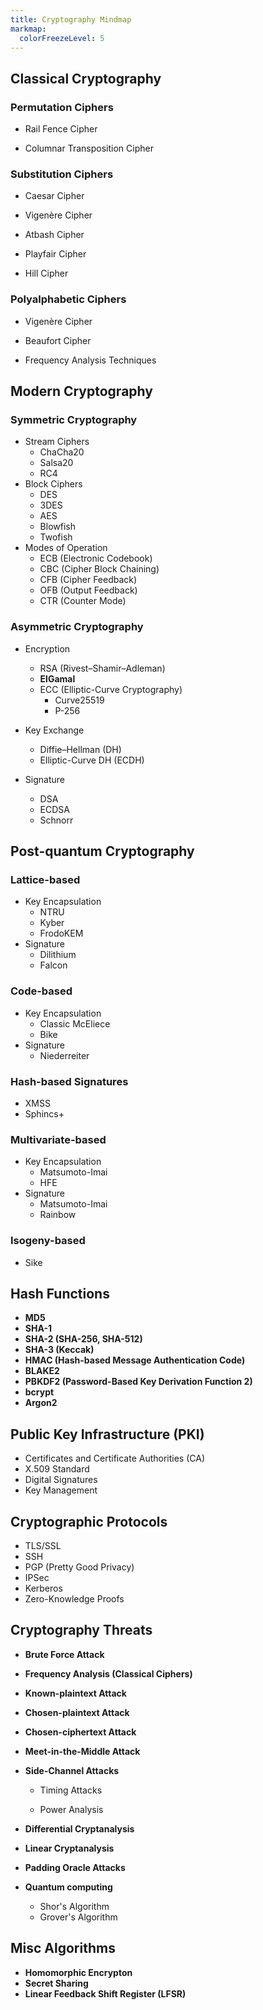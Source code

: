 ```yaml
---
title: Cryptography Mindmap
markmap:
  colorFreezeLevel: 5
---
```


## Classical Cryptography

### <span title="Rearranges the letters or groups of letters in a message without changing them">**Permutation Ciphers**</span>   
  
  - <span title="Arranges text in a zigzag pattern on multiple lines and then reads it row by row.">Rail Fence Cipher</span>   
  
  - <span title="Writes the message in rows and reads it in columns according to a keyword.">Columnar Transposition Cipher</span>
  
### <span title="Replaces each letter in the plaintext with another letter, often according to a fixed system">**Substitution Ciphers**</span>   
  
  - <span title="Shifts each letter by a fixed number in the alphabet">Caesar Cipher</span> 

  - <span title="Uses a keyword to determine shifts for each letter, making it harder to break.">Vigenère Cipher</span>

  - <span title="Reverses the alphabet (A = Z, B = Y, etc.).">Atbash Cipher</span>
  
  - <span title="Uses a 5x5 grid of letters and digraphs to encrypt.">Playfair Cipher</span>

  - <span title="Encrypts letters in blocks using matrix multiplication with a key matrix.">Hill Cipher</span>
  
### <span title="A type of substitution cipher that uses multiple substitution alphabets to encrypt the message. It changes the substitution system at different points in the text, making it more resistant to frequency analysis">**Polyalphabetic Ciphers**</span>    

  - <span title="Uses a keyword to determine shifts for each letter, applying a different substitution alphabet at each position">Vigenère Cipher</span>
  - <span title="Similar to the Vigenère Cipher but uses subtraction in place of addition during encryption.">Beaufort Cipher</span>
  
  - <span title="A method used to crack substitution ciphers by analyzing how frequently certain letters appear in the ciphertext and comparing these frequencies to typical letter distributions in the language. For example, in English, E is the most common letter. If the most frequent letter in the ciphertext is Q, it might correspond to E in the plaintext.">Frequency Analysis Techniques</span>  


## Modern Cryptography

###  <span title="Algorithms that use the same cryptographic keys for both the encryption of plaintext and the decryption of ciphertext.">**Symmetric Cryptography**</span> 
 
  - <span title="Encrypts data one bit or byte at a time.">Stream Ciphers</span> 
    - ChaCha20
    - Salsa20
    - RC4
  - <span title="Encrypts data in fixed-size blocks (e.g., 64 or 128 bits).">Block Ciphers</span> 
    - DES
    - 3DES
    - AES
    - Blowfish
    - Twofish
  - <span title="Techniques to securely encrypt large amounts of data">Modes of Operation</span> 
    - ECB (Electronic Codebook)
    - CBC (Cipher Block Chaining)
    - CFB (Cipher Feedback)
    - OFB (Output Feedback)
    - CTR (Counter Mode)

### <span title="Cryptographic algorithms that use a pair of related keys (one public key and one private key).">**Asymmetric Cryptography**</span> 
 
  - <span title=" process that uses public key to encrypt and related private key to decrypt a message">Encryption</span> 
    - <span title="Relies on the difficulty of factoring large numbers">RSA (Rivest–Shamir–Adleman)</span> 
    - **ElGamal**
    - <span title="It's based on algebraic structures of elliptic curves over finite fields">ECC (Elliptic-Curve Cryptography)</span> 
      - Curve25519
      - P-256

  - <span title="Use for secure key exchange over an insecure channel">Key Exchange</span> 
    - Diffie–Hellman (DH)
    - Elliptic-Curve DH (ECDH)

  - <span title="Verify the authenticity of digital messages or documents">Signature</span>
    - DSA
    - ECDSA
    - Schnorr 


## Post-quantum Cryptography

### **Lattice-based**
  - Key Encapsulation
    - NTRU
    - Kyber
    - FrodoKEM
  - Signature
    - Dilithium
    - Falcon
### <span title="PQC cryptosystems whose security depends, in part or entirely, on the difficulty of decoding a linear error-correcting code"> **Code-based** </span> 

  - Key Encapsulation
    - Classic McEliece
    - Bike
  - Signature
    - Niederreiter

###  <span title="PQC Signature algorithms whose security is mathematically based on the security of a selected hash function">**Hash-based Signatures**</span> 
  - XMSS
  - Sphincs+

### <span title="PQC cryptographic primitives based on multivariate polynomials over a finite field F">**Multivariate-based** </span> 

  - Key Encapsulation
    - Matsumoto-Imai
    - HFE
  - Signature
    - Matsumoto-Imai
    - Rainbow

###  <span title="It utilizes a rational map between elliptic curves (isogenies) to provide post-quantum secure cryptographic primitives">**Isogeny-based**</span> 
  
  - Sike


##  <span title="They Can be used to map data of arbitrary size to fixed-size values">Hash Functions</span>
  - **MD5**
  - **SHA-1**
  - **SHA-2 (SHA-256, SHA-512)**
  - **SHA-3 (Keccak)**
  - **HMAC (Hash-based Message Authentication Code)**
  - **BLAKE2**
  - **PBKDF2 (Password-Based Key Derivation Function 2)**
  - **bcrypt**
  - **Argon2**

## Public Key Infrastructure (PKI)
  - Certificates and Certificate Authorities (CA)
  - X.509 Standard
  - Digital Signatures
  - Key Management


## Cryptographic Protocols
  - TLS/SSL
  - SSH
  - PGP (Pretty Good Privacy)
  - IPSec
  - Kerberos
  - Zero-Knowledge Proofs

## Cryptography Threats
  -  <span title="Tries every possible key until the correct one is found">**Brute Force Attack**</span>

  -  <span title="Analyzes the frequency of letters or groups of letters to crack substitution ciphers">**Frequency Analysis (Classical Ciphers)**</span>
  
  - <span title="The attacker has access to both the plaintext and its corresponding ciphertext and uses this information to derive the key">**Known-plaintext Attack**</span>

  - <span title="The attacker can choose arbitrary plaintexts and obtain their corresponding ciphertexts, allowing them to gather information to break the encryption">**Chosen-plaintext Attack**</span>
  
  - <span title="The attacker can decrypt chosen ciphertexts and use this to gain information about the encryption key or algorithm">**Chosen-ciphertext Attack**</span>

  -  <span title="A known-plaintext attack that targets block ciphers by using a space-time tradeoff, working faster than brute force by exploiting the structure of two-key encryption schemes">**Meet-in-the-Middle Attack**</span>

  - <span title="Exploits physical leakages like timing or power consumption to break encryption">**Side-Channel Attacks**</span>
    -  <span title="Measures the time it takes to perform cryptographic operations to deduce secret keys">Timing Attacks</span>

    - <span title="Monitors power consumption during encryption to extract information about the key">Power Analysis</span>

  - <span title="Analyzes the differences in ciphertexts resulting from slight differences in the plaintext to discover the secret key"> **Differential Cryptanalysis**</span>

  - <span title="Uses linear approximations to describe the behavior of block ciphers and analyzes the relationships between plaintext, ciphertext, and key bits">**Linear Cryptanalysis**</span>

  - <span title="Exploits incorrect padding in cryptographic systems to recover plaintext by sending carefully crafted ciphertexts">**Padding Oracle Attacks**</span>

  - <span title="Use quantum computer to break the existing cryptography algorithms">**Quantum computing**</span>
    - <span title="Breaks RSA by efficiently factoring large numbers and ECC by discrete logarithm">Shor's Algorithm </span>
    - <span title="Speeding up Symmetric Key Search">Grover's Algorithm </span>

## Misc Algorithms
  - <span title="a form of encryption with an additional evaluation capability for computing over encrypted data without access to the secret key"> **Homomorphic Encrypton** </span> 
  - <span title="Methods for distributing a secret among a group, in such a way that no individual holds any intelligible information about the secret, but when a sufficient number of individuals combine their 'shares', the secret may be reconstructed"> **Secret Sharing** </span>  
  - <span title="a shift register whose input bit is a linear function of its previous state."> **Linear Feedback Shift Register (LFSR)** </span>   



